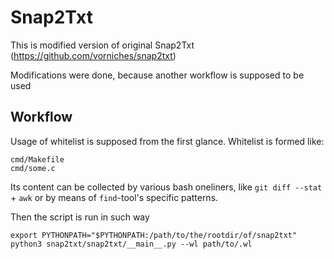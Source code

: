 # Snap2Txt

This is modified version of original Snap2Txt (https://github.com/vorniches/snap2txt)

Modifications were done, because another workflow is supposed to be used

## Workflow

Usage of whitelist is supposed from the first glance.
Whitelist is formed like:
```
cmd/Makefile
cmd/some.c
```
Its content can be collected by various bash oneliners, like `git diff --stat` +
`awk` or by means of `find`-tool's specific patterns.

Then the script is run in such way
```
export PYTHONPATH="$PYTHONPATH:/path/to/the/rootdir/of/snap2txt"
python3 snap2txt/snap2txt/__main__.py --wl path/to/.wl
```
